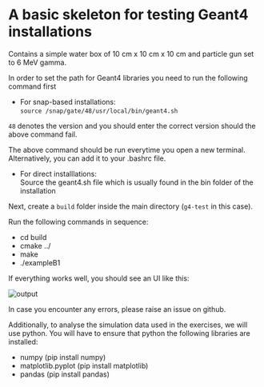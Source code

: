 # A basic skeleton for testing Geant4 installations

Contains a simple water box of 10 cm x 10 cm x 10 cm and particle gun set to 6 MeV gamma.

In order to set the path for Geant4 libraries you need to run the following command first

- For snap-based installations:  
```source /snap/gate/48/usr/local/bin/geant4.sh```

`48` denotes the version and you should enter the correct version should the above command fail. 

The above command should be run everytime you open a new terminal. Alternatively, you can add it to your .bashrc file.

- For direct installlations:  
Source the geant4.sh file which is usually found in the bin folder of the installation


Next, create a ```build``` folder inside the main directory (```g4-test``` in this case).

Run the following commands in sequence:
- cd build
- cmake ../
- make
- ./exampleB1

If everything works well, you should see an UI like this:

![output](output.png)


In case you encounter any errors, please raise an issue on github.

Additionally, to analyse the simulation data used in the exercises, we will use python. You will have to ensure that python the following libraries are installed:

- numpy (pip install numpy)
- matplotlib.pyplot (pip install matplotlib)
- pandas (pip install pandas)